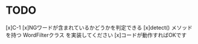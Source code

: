 TODO
==============
[x]C-1
[x]NGワードが含まれているかどうかを判定できる 
[x]detect() メソッドを持つ WordFilterクラス を実装してください
[x]コードが動作すればOKです

